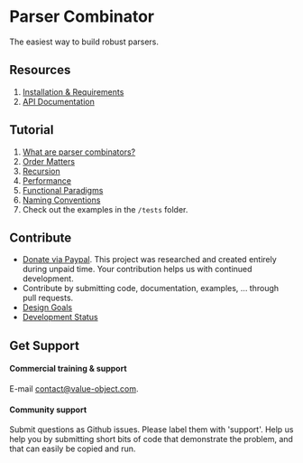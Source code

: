 # Parser Combinator

The easiest way to build robust parsers.

## Resources

1. [Installation & Requirements](installation.md)
1. [API Documentation](api.md)

## Tutorial

1. [What are parser combinators?](introduction.md)
1. [Order Matters](order_matters.md)
1. [Recursion](recursion.md)
1. [Performance](performance.md)
1. [Functional Paradigms](functional_paradigms.md)
1. [Naming Conventions](naming_conventions.md)
1. Check out the examples in the `/tests` folder.

## Contribute


* [Donate via Paypal](https://www.paypal.com/cgi-bin/webscr?cmd=_s-xclick&hosted_button_id=NS4GQXUDXRKQJ&source=url). This project was researched and created entirely during unpaid time. Your contribution helps us with continued development.
* Contribute by submitting code, documentation, examples, ... through pull requests.
* [Design Goals](design_goals.md)
* [Development Status](status.md)

## Get Support

#### Commercial training & support

E-mail [contact@value-object.com](contact@value-object.com).

#### Community support

Submit questions as Github issues. Please label them with 'support'. Help us help you by submitting short bits of code that demonstrate the problem, and that can easily be copied and run. 
